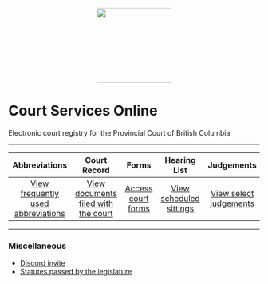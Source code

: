 <p align="center">
<img width="150" height="150" src="https://cdn.discordapp.com/attachments/824471788980404234/928871221066600478/images.png">
</p>

# Court Services Online 
Electronic court registry for the Provincial Court of British Columbia

---

| Abbreviations | Court Record | Forms | Hearing List | Judgements | Proceedings | Rules of Procedure | Submissions | Transcripts |
| :---: | :---: | :---: | :---: | :---: | :---: | :---: | :---: | :---: |
| [View frequently used abbreviations](https://github.com/koala4lif/Provincial-Court-of-British-Columbia/blob/main/Resources/Abbreviations.md) | [View documents filed with the court](https://github.com/koala4lif/Provincial-Court-of-British-Columbia/tree/main/Court%20Record) | [Access court forms](https://github.com/koala4lif/Provincial-Court-of-British-Columbia/blob/main/Resources/Forms.md) | [View scheduled sittings](https://github.com/koala4lif/Provincial-Court-of-British-Columbia/blob/main/Resources/Hearing%20List.md) | [View select judgements](https://github.com/koala4lif/Provincial-Court-of-British-Columbia/tree/main/Judgements) | [View the court docket and archives](https://github.com/koala4lif/Provincial-Court-of-British-Columbia/blob/main/Resources/Proceedings.md) | [View the court's rules of procedure](https://github.com/koala4lif/Provincial-Court-of-British-Columbia/blob/main/Resources/Rules%20of%20Procedure.md) | [Access submission terminals](https://github.com/koala4lif/Provincial-Court-of-British-Columbia/blob/main/Resources/Submissions.md) | [View transcripts of select proceedings](https://github.com/koala4lif/Provincial-Court-of-British-Columbia/tree/main/Transcripts) |

---

### Miscellaneous 
- [Discord invite](https://discord.gg/FmEEFEJWeC)
- [Statutes passed by the legislature](https://github.com/koala4lif/Provincial-Court-of-British-Columbia/blob/main/Statutes.md)
